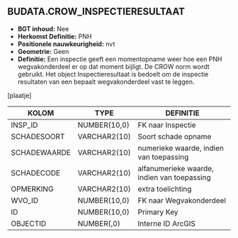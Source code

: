 ﻿## BUDATA.CROW_INSPECTIERESULTAAT


* __BGT inhoud:__ Nee
* __Herkomst Definitie:__ PNH
* __Positionele nauwkeurigheid:__ nvt
* __Geometrie:__ Geen
* __Definitie:__ Een inspectie geeft een momentopname weer hoe een PNH wegvakonderdeel er op dat moment bijligt. De CROW norm wordt gebruikt. Het object Inspectieresultaat is bedoelt om de inspectie resultaten van een bepaalt wegvakonderdeel vast te leggen.

[plaatje]


|KOLOM                           	|TYPE          	|DEFINITIE|
|------                          	|----          	|-----    |
|INSP_ID                         	|NUMBER(10,0)  	|FK naar Inspectie|
|SCHADESOORT                     	|VARCHAR2(10)  	|Soort schade opname|
|SCHADEWAARDE                    	|VARCHAR2(10)  	|numerieke waarde, indien van toepassing|
|SCHADECODE                      	|VARCHAR2(10)  	|alfanumerieke waarde, indien van toepassing|
|OPMERKING                       	|VARCHAR2(10)  	|extra toelichting|
|WVO_ID                          	|NUMBER(10,0)  	|FK naar Wegvakonderdeel|
|ID                              	|NUMBER(10,0)  	|Primary Key|
|OBJECTID                        	|NUMBER(,0)    	|Interne ID ArcGIS|



